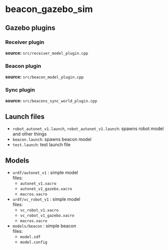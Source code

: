# beacon_gazebo_sim
## Gazebo plugins
### Receiver plugin
**source:** `src/receiver_model_plugin.cpp`

### Beacon plugin
**source:** `src/beacon_model_plugin.cpp`

### Sync plugin
**source:** `src/beacons_sync_world_plugin.cpp`



## Launch files
-  `robot_autonet_v1.launch`, `robot_autonet_v1.launch`:  spawns robot model and other things
-  `beacon.launch`: spawns beacon model
-  `test.launch`: test launch file



## Models
- `urdf/autonet_v1` : simple model \
  files:
    * `autonet_v1.xacro`
    * `autonet_v1_gazebo.xacro`
    * `macros.xacro`
- `urdf/vc_robot_v1` : simple model \
  files:
    * `vc_robot_v1.xacro`
    * `vc_robot_v1_gazebo.xacro`
    * `macros.xacro`
- `models/beacon` : simple beacon \
  files:
    * `model.sdf`
    * `model.config`
